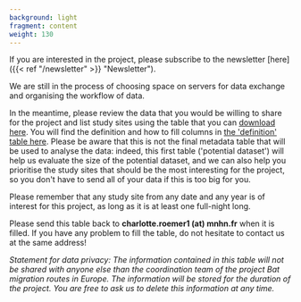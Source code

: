 ```yaml
---
background: light
fragment: content
weight: 130
---
```


If you are interested in the project, please subscribe to the newsletter [here]({{< ref "/newsletter" >}} "Newsletter").

We are still in the process of choosing space on servers for data exchange and organising the workflow of data.

In the meantime, please review the data that you would be willing to share for the project and list study sites using the table that you can [download here]("https://b2drop.eudat.eu/s/oYAbHRd33pNebS6"). You will find the definition and how to fill columns in [the 'definition' table here]("https://b2drop.eudat.eu/s/Ey3TbBemNCS6QFS"). 
Please be aware that this is not the final metadata table that will be used to analyse the data: indeed, this first table ('potential dataset') will help us evaluate the size of the potential dataset, and we can also help you prioritise the study sites that should be the most interesting for the project, so you don't have to send all of your data if this is too big for you.

Please remember that any study site from any date and any year is of interest for this project, as long as it is at least one full-night long.

Please send this table back to **charlotte.roemer1 (at) mnhn.fr** when it is filled. If you have any problem to fill the table, do not hesitate to contact us at the same address!

*Statement for data privacy: The information contained in this table will not be shared with anyone else than the coordination team of the project Bat migration routes in Europe. The information will be stored for the duration of the project. You are free to ask us to delete this information at any time.*
